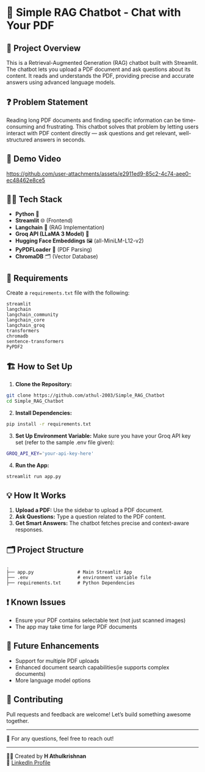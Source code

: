 # 📝 Simple RAG Chatbot - Chat with Your PDF

## 📖 Project Overview
This is a Retrieval-Augmented Generation (RAG) chatbot built with Streamlit. The chatbot lets you upload a PDF document and ask questions about its content. It reads and understands the PDF, providing precise and accurate answers using advanced language models.

## ❓ Problem Statement
Reading long PDF documents and finding specific information can be time-consuming and frustrating. This chatbot solves that problem by letting users interact with PDF content directly — ask questions and get relevant, well-structured answers in seconds.

## 🚀 Demo Video


https://github.com/user-attachments/assets/e2911ed9-85c2-4c74-aee0-ec48462e8ce5



## 🧑‍💻 Tech Stack
- **Python** 🐍
- **Streamlit** 🌐 (Frontend)
- **Langchain** 🧠 (RAG Implementation)
- **Groq API (LLaMA 3 Model)** 💬
- **Hugging Face Embeddings** 🖼️ (all-MiniLM-L12-v2)
- **PyPDFLoader** 📄 (PDF Parsing)
- **ChromaDB** 🗂️ (Vector Database)

## 📝 Requirements
Create a `requirements.txt` file with the following:
```
streamlit
langchain
langchain_community
langchain_core
langchain_groq
transformers
chromadb
sentence-transformers
PyPDF2
```

## 🏗️ How to Set Up
1. **Clone the Repository:**
```bash
git clone https://github.com/athul-2003/Simple_RAG_Chatbot
cd Simple_RAG_Chatbot
```
2. **Install Dependencies:**
```bash
pip install -r requirements.txt
```
3. **Set Up Environment Variable:**
Make sure you have your Groq API key set (refer to the sample .env file given):
```bash
GROQ_API_KEY='your-api-key-here'
```
4. **Run the App:**
```bash
streamlit run app.py
```

## 💡 How It Works
1. **Upload a PDF:** Use the sidebar to upload a PDF document.
2. **Ask Questions:** Type a question related to the PDF content.
3. **Get Smart Answers:** The chatbot fetches precise and context-aware responses.

## 🗂️ Project Structure
```
.
├── app.py                # Main Streamlit App
├── .env                  # environment variable file
├── requirements.txt      # Python Dependencies
```

## ❗ Known Issues
- Ensure your PDF contains selectable text (not just scanned images)
- The app may take time for large PDF documents

## 📝 Future Enhancements
- Support for multiple PDF uploads
- Enhanced document search capabilities(ie supports complex documents)
- More language model options

## 🤝 Contributing
Pull requests and feedback are welcome! Let’s build something awesome together.

---

📧 For any questions, feel free to reach out!

---

👨‍💻 Created by **H Athulkrishnan**  
🔗 [LinkedIn Profile](https://www.linkedin.com/in/h-athulkrishnan)
